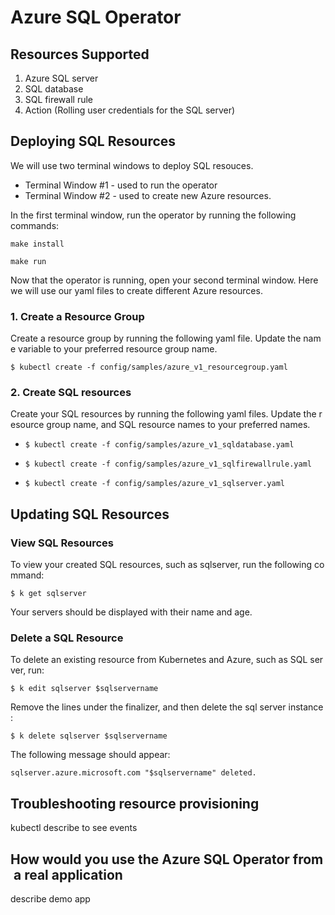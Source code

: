 # Azure SQL Operator

## Resources Supported

1. Azure SQL server
2. SQL database
3. SQL firewall rule
4. Action (Rolling user credentials for the SQL server)

## Deploying SQL Resources

We will use two terminal windows to deploy SQL resouces.

- Terminal Window #1 - used to run the operator
- Terminal Window #2 - used to create new Azure resources.

In the first terminal window, run the operator by running the following commands:

```make install```

```make run```

Now that the operator is running, open your second terminal window. Here we will use our yaml files to create different Azure resources.

### 1. Create a Resource Group

Create a resource group by running the following yaml file. Update the name variable to your preferred resource group name.

```$ kubectl create -f config/samples/azure_v1_resourcegroup.yaml```

### 2. Create SQL resources

Create your SQL resources by running the following yaml files. Update the resource group name, and SQL resource names to your preferred names.

- ```$ kubectl create -f config/samples/azure_v1_sqldatabase.yaml```

- ```$ kubectl create -f config/samples/azure_v1_sqlfirewallrule.yaml```

- ```$ kubectl create -f config/samples/azure_v1_sqlserver.yaml```

## Updating SQL Resources

### View SQL Resources

To view your created SQL resources, such as sqlserver, run the following command:

`$ k get sqlserver`

Your servers should be displayed with their name and age.

### Delete a SQL Resource

To delete an existing resource from Kubernetes and Azure, such as SQL server, run:

`$ k edit sqlserver $sqlservername`

Remove the lines under the finalizer, and then delete the sql server instance:

`$ k delete sqlserver $sqlservername`

The following message should appear:

`sqlserver.azure.microsoft.com "$sqlservername" deleted.`

## Troubleshooting resource provisioning

kubectl describe to see events

## How would you use the Azure SQL Operator from a real application

describe demo app
